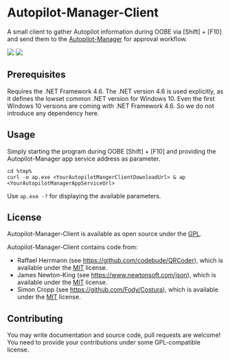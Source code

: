 # Autopilot-Manager-Client

A small client to gather Autopilot information during OOBE via [Shift] + [F10] and send them to the [Autopilot-Manager](https://github.com/okieselbach/Autopilot-Manager) for approval workflow.

<img src="https://oliverkieselbach.files.wordpress.com/2020/12/image-16.png"/>

<img src="https://oliverkieselbach.files.wordpress.com/2020/12/image-26.png"/>

## Prerequisites

Requires the .NET Framework 4.6. The .NET version 4.6 is used explicitly, as it defines the lowset common .NET version for Windows 10. Even the first Windows 10 versions are coming with .NET Framework 4.6. So we do not introduce any dependency here.

## Usage

Simply starting the program during OOBE [Shift] + [F10] and providing the Autopilot-Manager app service address as parameter.

`cd %tmp%`  
`curl -o ap.exe <YourAutopilotMangerClientDownloadUrl> & ap <YourAutopilotManagerAppServiceUrl>`

Use `ap.exe -?` for displaying the available parameters.

## License

Autopilot-Manager-Client is available as open source under the [GPL](LICENSE).

Autopilot-Manager-Client contains code from:
* Raffael Herrmann (see https://github.com/codebude/QRCoder), which is available under the [MIT](https://licenses.nuget.org/MIT) license.
* James Newton-King (see https://www.newtonsoft.com/json), which is available under the [MIT](https://licenses.nuget.org/MIT) license.
* Simon Cropp (see https://github.com/Fody/Costura), which is available under the [MIT](https://licenses.nuget.org/MIT) license.

## Contributing

You may write documentation and source code, pull requests are welcome! You need to provide your contributions under some GPL-compatible license.
